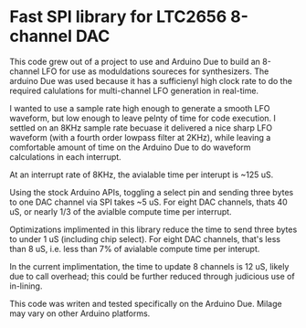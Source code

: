 # Fast SPI library for LTC2656 8-channel DAC

This code grew out of a project to use and Arduino Due to build an 8-channel LFO for use as moduldations soureces for synthesizers.  The arduino Due was used because it has a sufficienyl high clock rate to do the required calulations for multi-channel LFO generation in real-time.
   
I wanted to use a sample rate high enough to generate a smooth LFO waveform, but low enough to leave pelnty of time for code execution.  I settled on an 8KHz sample rate becuase it delivered a nice sharp LFO waveform (with a fourth order lowpass filter at 2KHz), while leaving a comfortable amount of time on the Arduino Due to do waveform calculations in each interrupt.
 
At an interrupt rate of 8KHz, the avialable time per interupt is ~125 uS.
 
Using the stock Arduino APIs, toggling a select pin and sending three bytes to one DAC channel via SPI takes ~5 uS.  For eight DAC channels, thats 40 uS, or nearly 1/3 of the avialble compute time per interrupt.
 
Optimizations implimented in this library reduce the time to send three bytes to under 1 uS (including chip select).  For eight DAC channels, that's less than 8 uS, i.e. less than 7% of avialable compute time per interupt.

In the current implimentation, the time to update 8 channels is 12 uS, likely due to call overhead; this could be further reduced through judicious use of in-lining.

This code was writen and tested specifically on the Arduino Due.  Milage may vary on other Arduino platforms.
